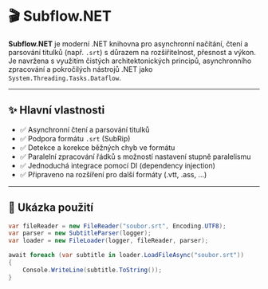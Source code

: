 # 🎬 Subflow.NET

**Subflow.NET** je moderní .NET knihovna pro asynchronní načítání, čtení a parsování titulků (např. `.srt`) s důrazem na rozšiřitelnost, přesnost a výkon. Je navržena s využitím čistých architektonických principů, asynchronního zpracování a pokročilých nástrojů .NET jako `System.Threading.Tasks.Dataflow`.

---

## ✨ Hlavní vlastnosti

- ✅ Asynchronní čtení a parsování titulků
- ✅ Podpora formátu `.srt` (SubRip)
- ✅ Detekce a korekce běžných chyb ve formátu
- ✅ Paralelní zpracování řádků s možností nastavení stupně paralelismu
- ✅ Jednoduchá integrace pomocí DI (dependency injection)
- ✅ Připraveno na rozšíření pro další formáty (.vtt, .ass, ...)

---

## 🚀 Ukázka použití

```csharp
var fileReader = new FileReader("soubor.srt", Encoding.UTF8);
var parser = new SubtitleParser(logger);
var loader = new FileLoader(logger, fileReader, parser);

await foreach (var subtitle in loader.LoadFileAsync("soubor.srt"))
{
    Console.WriteLine(subtitle.ToString());
}
